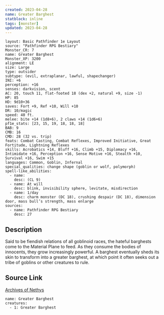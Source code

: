 ```yaml
---
created: 2023-04-28
name: Greater Barghest
statblock: inline
tags: [monster]
updated: 2023-04-28
---
```

```statblock
layout: Basic Pathfinder 1e Layout
source: "Pathfinder RPG Bestiary"
Monster_CR: 7
name: Greater Barghest
Monster_XP: 3200
alignment: LE
size: Large
type: outsider
subtype: (evil, extraplanar, lawful, shapechanger)
INI: +6
perception: +16
senses: darkvision, scent
AC: 20, touch 11, flat-footed 18 (dex +2, natural +9, size -1)
HP: 85
HD: 9d10+36
saves: Fort +9, Ref +10, Will +10
DR: 10/magic
speed: 40 ft.
melee: bite +14 (1d8+6), 2 claws +14 (1d6+6)
pf1e_stats: [23, 15, 19, 18, 18, 18]
BAB: 9
CMB: 16
CMD: 28 (32 vs. trip)
feats: Combat Casting, Combat Reflexes, Improved Initiative, Great Fortitude, Lightning Reflexes
skills: Acrobatics +14, Bluff +16, Climb +15, Diplomacy +16, Intimidate +16, Perception +16, Sense Motive +16, Stealth +10, Survival +16, Swim +15
languages: Common, Goblin, Infernal
special_qualities: change shape (goblin or wolf, polymorph)
spell-like_abilities:
  - name:
    desc: (CL 9)
  - name: At will
    desc: blink, invisibility sphere, levitate, misdirection
  - name: 1/day
    desc: charm monster (DC 18), crushing despair (DC 18), dimension door, mass bull’s strength, mass enlarge
sources:
  - name: Pathfinder RPG Bestiary
    desc: 27
```
## Description
Said to be fiendish relations of all goblinoid races, the hateful barghests come to the Material Plane to feed. As they consume the bodies of innocents, they grow increasingly powerful. A barghest eventually sheds its skin to transform into a greater barghest, at which point it often seeks out a tribe of goblins or other creatures to rule.
## Source Link
[Archives of Nethys](https://aonprd.com/MonsterDisplay.aspx?ItemName=Greater%20Barghest)
```encounter-table
name: Greater Barghest
creatures:
  - 1: Greater Barghest
```

